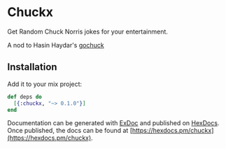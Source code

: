 # Chuckx

 Get Random Chuck Norris jokes for your entertainment.
  
  A nod to Hasin Haydar's [gochuck](https://github.com/hasinhayder/GoChuck/)

## Installation

Add it to your mix project:

```elixir
def deps do
  [{:chuckx, "~> 0.1.0"}]
end
```

Documentation can be generated with [ExDoc](https://github.com/elixir-lang/ex_doc)
and published on [HexDocs](https://hexdocs.pm). Once published, the docs can
be found at [https://hexdocs.pm/chuckx](https://hexdocs.pm/chuckx).

